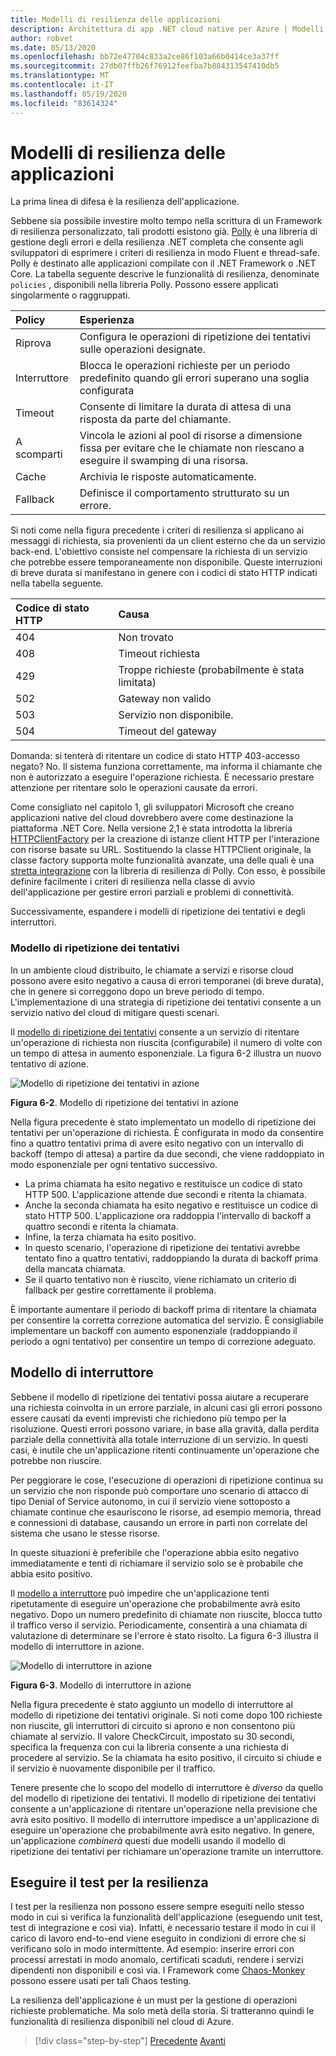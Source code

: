 ```yaml
---
title: Modelli di resilienza delle applicazioni
description: Architettura di app .NET cloud native per Azure | Modelli di resilienza delle applicazioni
author: robvet
ms.date: 05/13/2020
ms.openlocfilehash: bb72e47704c833a2ce86f103a66b0414ce3a37ff
ms.sourcegitcommit: 27db07ffb26f76912feefba7b884313547410db5
ms.translationtype: MT
ms.contentlocale: it-IT
ms.lasthandoff: 05/19/2020
ms.locfileid: "83614324"
---
```

# <a name="application-resiliency-patterns"></a>Modelli di resilienza delle applicazioni

La prima linea di difesa è la resilienza dell'applicazione.

Sebbene sia possibile investire molto tempo nella scrittura di un Framework di resilienza personalizzato, tali prodotti esistono già. [Polly](http://www.thepollyproject.org/) è una libreria di gestione degli errori e della resilienza .NET completa che consente agli sviluppatori di esprimere i criteri di resilienza in modo Fluent e thread-safe. Polly è destinato alle applicazioni compilate con il .NET Framework o .NET Core. La tabella seguente descrive le funzionalità di resilienza, denominate `policies` , disponibili nella libreria Polly. Possono essere applicati singolarmente o raggruppati.

| Policy | Esperienza |
| :-------- | :-------- |
| Riprova | Configura le operazioni di ripetizione dei tentativi sulle operazioni designate. |
| Interruttore | Blocca le operazioni richieste per un periodo predefinito quando gli errori superano una soglia configurata |
| Timeout | Consente di limitare la durata di attesa di una risposta da parte del chiamante. |
| A scomparti | Vincola le azioni al pool di risorse a dimensione fissa per evitare che le chiamate non riescano a eseguire il swamping di una risorsa. |
| Cache | Archivia le risposte automaticamente. |
| Fallback | Definisce il comportamento strutturato su un errore. |

Si noti come nella figura precedente i criteri di resilienza si applicano ai messaggi di richiesta, sia provenienti da un client esterno che da un servizio back-end. L'obiettivo consiste nel compensare la richiesta di un servizio che potrebbe essere temporaneamente non disponibile. Queste interruzioni di breve durata si manifestano in genere con i codici di stato HTTP indicati nella tabella seguente.

| Codice di stato HTTP| Causa |
| :-------- | :-------- |
| 404 | Non trovato |
| 408 | Timeout richiesta |
| 429 | Troppe richieste (probabilmente è stata limitata) |
| 502 | Gateway non valido |
| 503 | Servizio non disponibile. |
| 504 | Timeout del gateway |

Domanda: si tenterà di ritentare un codice di stato HTTP 403-accesso negato? No. Il sistema funziona correttamente, ma informa il chiamante che non è autorizzato a eseguire l'operazione richiesta. È necessario prestare attenzione per ritentare solo le operazioni causate da errori.

Come consigliato nel capitolo 1, gli sviluppatori Microsoft che creano applicazioni native del cloud dovrebbero avere come destinazione la piattaforma .NET Core. Nella versione 2,1 è stata introdotta la libreria [HTTPClientFactory](https://www.stevejgordon.co.uk/introduction-to-httpclientfactory-aspnetcore) per la creazione di istanze client HTTP per l'interazione con risorse basate su URL. Sostituendo la classe HTTPClient originale, la classe factory supporta molte funzionalità avanzate, una delle quali è una [stretta integrazione](../microservices/implement-resilient-applications/implement-http-call-retries-exponential-backoff-polly.md) con la libreria di resilienza di Polly. Con esso, è possibile definire facilmente i criteri di resilienza nella classe di avvio dell'applicazione per gestire errori parziali e problemi di connettività.

Successivamente, espandere i modelli di ripetizione dei tentativi e degli interruttori.

### <a name="retry-pattern"></a>Modello di ripetizione dei tentativi

In un ambiente cloud distribuito, le chiamate a servizi e risorse cloud possono avere esito negativo a causa di errori temporanei (di breve durata), che in genere si correggono dopo un breve periodo di tempo. L'implementazione di una strategia di ripetizione dei tentativi consente a un servizio nativo del cloud di mitigare questi scenari.

Il [modello di ripetizione dei tentativi](https://docs.microsoft.com/azure/architecture/patterns/retry) consente a un servizio di ritentare un'operazione di richiesta non riuscita (configurabile) il numero di volte con un tempo di attesa in aumento esponenziale. La figura 6-2 illustra un nuovo tentativo di azione.

![Modello di ripetizione dei tentativi in azione](./media/retry-pattern.png)

**Figura 6-2**. Modello di ripetizione dei tentativi in azione

Nella figura precedente è stato implementato un modello di ripetizione dei tentativi per un'operazione di richiesta. È configurata in modo da consentire fino a quattro tentativi prima di avere esito negativo con un intervallo di backoff (tempo di attesa) a partire da due secondi, che viene raddoppiato in modo esponenziale per ogni tentativo successivo.

- La prima chiamata ha esito negativo e restituisce un codice di stato HTTP 500. L'applicazione attende due secondi e ritenta la chiamata.
- Anche la seconda chiamata ha esito negativo e restituisce un codice di stato HTTP 500. L'applicazione ora raddoppia l'intervallo di backoff a quattro secondi e ritenta la chiamata.
- Infine, la terza chiamata ha esito positivo.
- In questo scenario, l'operazione di ripetizione dei tentativi avrebbe tentato fino a quattro tentativi, raddoppiando la durata di backoff prima della mancata chiamata.
- Se il quarto tentativo non è riuscito, viene richiamato un criterio di fallback per gestire correttamente il problema.

È importante aumentare il periodo di backoff prima di ritentare la chiamata per consentire la corretta correzione automatica del servizio. È consigliabile implementare un backoff con aumento esponenziale (raddoppiando il periodo a ogni tentativo) per consentire un tempo di correzione adeguato.

## <a name="circuit-breaker-pattern"></a>Modello di interruttore

Sebbene il modello di ripetizione dei tentativi possa aiutare a recuperare una richiesta coinvolta in un errore parziale, in alcuni casi gli errori possono essere causati da eventi imprevisti che richiedono più tempo per la risoluzione. Questi errori possono variare, in base alla gravità, dalla perdita parziale della connettività alla totale interruzione di un servizio. In questi casi, è inutile che un'applicazione ritenti continuamente un'operazione che potrebbe non riuscire.

Per peggiorare le cose, l'esecuzione di operazioni di ripetizione continua su un servizio che non risponde può comportare uno scenario di attacco di tipo Denial of Service autonomo, in cui il servizio viene sottoposto a chiamate continue che esauriscono le risorse, ad esempio memoria, thread e connessioni di database, causando un errore in parti non correlate del sistema che usano le stesse risorse.

In queste situazioni è preferibile che l'operazione abbia esito negativo immediatamente e tenti di richiamare il servizio solo se è probabile che abbia esito positivo.

Il [modello a interruttore](https://docs.microsoft.com/azure/architecture/patterns/circuit-breaker) può impedire che un'applicazione tenti ripetutamente di eseguire un'operazione che probabilmente avrà esito negativo. Dopo un numero predefinito di chiamate non riuscite, blocca tutto il traffico verso il servizio. Periodicamente, consentirà a una chiamata di valutazione di determinare se l'errore è stato risolto. La figura 6-3 illustra il modello di interruttore in azione.

![Modello di interruttore in azione](./media/circuit-breaker-pattern.png)

**Figura 6-3**. Modello di interruttore in azione

Nella figura precedente è stato aggiunto un modello di interruttore al modello di ripetizione dei tentativi originale. Si noti come dopo 100 richieste non riuscite, gli interruttori di circuito si aprono e non consentono più chiamate al servizio. Il valore CheckCircuit, impostato su 30 secondi, specifica la frequenza con cui la libreria consente a una richiesta di procedere al servizio. Se la chiamata ha esito positivo, il circuito si chiude e il servizio è nuovamente disponibile per il traffico.

Tenere presente che lo scopo del modello di interruttore è *diverso* da quello del modello di ripetizione dei tentativi. Il modello di ripetizione dei tentativi consente a un'applicazione di ritentare un'operazione nella previsione che avrà esito positivo. Il modello di interruttore impedisce a un'applicazione di eseguire un'operazione che probabilmente avrà esito negativo. In genere, un'applicazione *combinerà* questi due modelli usando il modello di ripetizione dei tentativi per richiamare un'operazione tramite un interruttore.

## <a name="testing-for-resiliency"></a>Eseguire il test per la resilienza

I test per la resilienza non possono essere sempre eseguiti nello stesso modo in cui si verifica la funzionalità dell'applicazione (eseguendo unit test, test di integrazione e così via). Infatti, è necessario testare il modo in cui il carico di lavoro end-to-end viene eseguito in condizioni di errore che si verificano solo in modo intermittente. Ad esempio: inserire errori con processi arrestati in modo anomalo, certificati scaduti, rendere i servizi dipendenti non disponibili e così via. I Framework come [Chaos-Monkey](https://github.com/Netflix/chaosmonkey) possono essere usati per tali Chaos testing.

La resilienza dell'applicazione è un must per la gestione di operazioni richieste problematiche. Ma solo metà della storia. Si tratteranno quindi le funzionalità di resilienza disponibili nel cloud di Azure.

>[!div class="step-by-step"]
>[Precedente](resiliency.md) 
> [Avanti](infrastructure-resiliency-azure.md)

